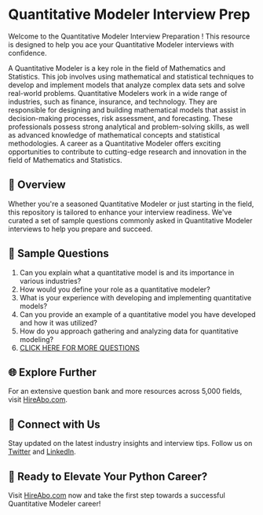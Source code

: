 # Quantitative Modeler Interview Prep

Welcome to the Quantitative Modeler Interview Preparation ! This resource is designed to help you ace your Quantitative Modeler interviews with confidence.

A Quantitative Modeler is a key role in the field of Mathematics and Statistics. This job involves using mathematical and statistical techniques to develop and implement models that analyze complex data sets and solve real-world problems. Quantitative Modelers work in a wide range of industries, such as finance, insurance, and technology. They are responsible for designing and building mathematical models that assist in decision-making processes, risk assessment, and forecasting. These professionals possess strong analytical and problem-solving skills, as well as advanced knowledge of mathematical concepts and statistical methodologies. A career as a Quantitative Modeler offers exciting opportunities to contribute to cutting-edge research and innovation in the field of Mathematics and Statistics.

## 🚀 Overview

Whether you're a seasoned Quantitative Modeler or just starting in the field, this repository is tailored to enhance your interview readiness. We've curated a set of sample questions commonly asked in Quantitative Modeler interviews to help you prepare and succeed.

## 📝 Sample Questions

1. Can you explain what a quantitative model is and its importance in various industries?
2. How would you define your role as a quantitative modeler?
3. What is your experience with developing and implementing quantitative models?
4. Can you provide an example of a quantitative model you have developed and how it was utilized?
5. How do you approach gathering and analyzing data for quantitative modeling?
6. [CLICK HERE FOR MORE QUESTIONS](https://hireabo.com/job/19_0_37/Quantitative%20Modeler)

## 🌐 Explore Further

For an extensive question bank and more resources across 5,000 fields, visit [HireAbo.com](https://www.hireabo.com).

## 📱 Connect with Us

Stay updated on the latest industry insights and interview tips. Follow us on [Twitter](https://twitter.com/hireabo) and [LinkedIn](https://www.linkedin.com/in/hire-abo-3609972a8/).

## 🚀 Ready to Elevate Your Python Career?

Visit [HireAbo.com](https://www.hireabo.com) now and take the first step towards a successful Quantitative Modeler career!